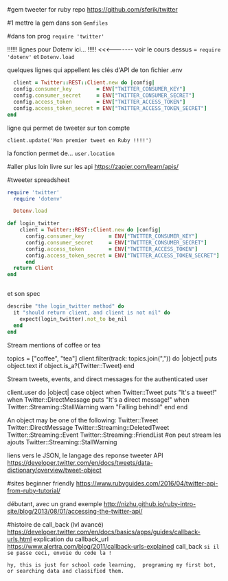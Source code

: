 ##


#gem tweeter for ruby
repo
https://github.com/sferik/twitter

#1 mettre la gem dans son `Gemfiles`


#dans ton prog
`require 'twitter'`

!!!!!! lignes pour Dotenv ici… !!!!!   <<<------- voir le cours dessus =  `require 'dotenv'` et `Dotenv.load` 

quelques lignes qui appellent les clés d'API de ton fichier .env

```ruby
  client = Twitter::REST::Client.new do |config|
  config.consumer_key        = ENV["TWITTER_CONSUMER_KEY"]
  config.consumer_secret     = ENV["TWITTER_CONSUMER_SECRET"]
  config.access_token        = ENV["TWITTER_ACCESS_TOKEN"]
  config.access_token_secret = ENV["TWITTER_ACCESS_TOKEN_SECRET"]
end
```

ligne qui permet de tweeter sur ton compte

`client.update('Mon premier tweet en Ruby !!!!')`


la fonction permet de...
`user.location`


#aller plus loin
livre sur les api
https://zapier.com/learn/apis/



#tweeter spreadsheet
```ruby
require 'twitter'
  require 'dotenv'

  Dotenv.load

def login_twitter
	client = Twitter::REST::Client.new do |config|
	  config.consumer_key        = ENV["TWITTER_CONSUMER_KEY"]				# ce sont les
	  config.consumer_secret     = ENV["TWITTER_CONSUMER_SECRET"]			# quatres ligne
	  config.access_token        = ENV["TWITTER_ACCESS_TOKEN"]				# de connection
	  config.access_token_secret = ENV["TWITTER_ACCESS_TOKEN_SECRET"]		# a tweeter
	  end
  return Client
end



```
et son spec
```ruby
describe "the login_twitter method" do
  it "should return client, and client is not nil" do
    expect(login_twitter).not_to be_nil
  end
end
```




Stream mentions of coffee or tea

topics = ["coffee", "tea"]
client.filter(track: topics.join(",")) do |object|
  puts object.text if object.is_a?(Twitter::Tweet)
end


Stream tweets, events, and direct messages for the authenticated user

client.user do |object|
  case object
  when Twitter::Tweet
    puts "It's a tweet!"
  when Twitter::DirectMessage
    puts "It's a direct message!"
  when Twitter::Streaming::StallWarning
    warn "Falling behind!"
  end
end

An object may be one of the following:
Twitter::Tweet
Twitter::DirectMessage
Twitter::Streaming::DeletedTweet
Twitter::Streaming::Event
Twitter::Streaming::FriendList				#on peut stream les ajouts
Twitter::Streaming::StallWarning




liens vers le JSON, le langage des reponse tweeter API
https://developer.twitter.com/en/docs/tweets/data-dictionary/overview/tweet-object

#sites
beginner friendly
https://www.rubyguides.com/2016/04/twitter-api-from-ruby-tutorial/

débutant, avec un grand exemple
http://nizhu.github.io/ruby-intro-site/blog/2013/08/01/accessing-the-twitter-api/





#histoire de call_back (lvl avancé)
https://developer.twitter.com/en/docs/basics/apps/guides/callback-urls.html
explication du callback_url
https://www.alertra.com/blog/2011/callback-urls-explained
call_back `si il se passe ceci, envoie du code la !`







`
hy, this is just for school code learning, 
programing my first bot, or searching data and classified them.
`















